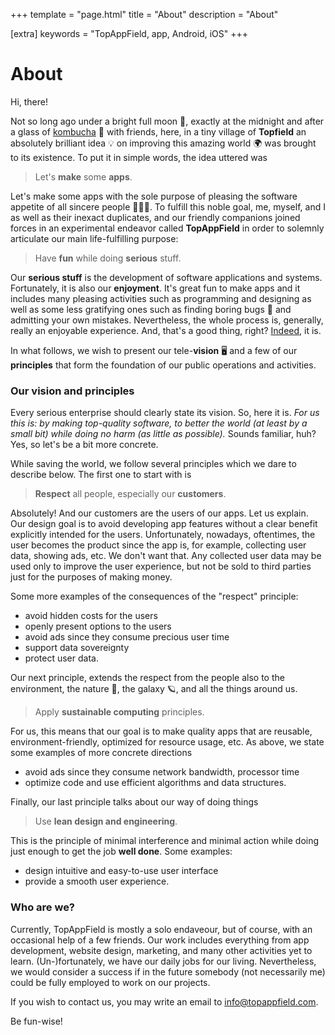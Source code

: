 +++
template = "page.html"
title = "About"
description = "About"

[extra]
keywords = "TopAppField, app, Android, iOS"
+++


# About

Hi, there!

Not so long ago under a bright full moon 🌝, exactly at the midnight and after a glass of [kombucha](https://en.wikipedia.org/wiki/Kombucha) 🍺 with friends, here, in a tiny village of **Topfield** an absolutely brilliant idea 💡 on improving this amazing world 🌍 was brought to its existence.
To put it in simple words, the idea uttered was

> Let's **make** some **apps**.

Let's make some apps with the sole purpose of pleasing the software appetite of all sincere people 👨‍👧‍👦.
To fulfill this noble goal, me, myself, and I as well as their inexact duplicates, and our friendly companions joined forces in an experimental endeavor called **TopAppField** in order to solemnly articulate our main life-fulfilling purpose:

> Have **fun** while doing **serious** stuff.

Our **serious stuff** is the development of software applications and systems.
Fortunately, it is also our **enjoyment**.
It's great fun to make apps and it includes many pleasing activities such as programming and designing as well as some less gratifying ones such as finding boring bugs 🐞 and admitting your own mistakes.
Nevertheless, the whole process is, generally, really an enjoyable experience.
And, that's a good thing, right? [Indeed](https://memegenerator.net/instance/31774265/tealc-indeed), it is.

In what follows, we wish to present our tele-**vision** 🖥 and a few of our **principles** that form the foundation of our public operations and activities.


### Our vision and principles

Every serious enterprise should clearly state its vision. So, here it is.
*For us this is: by making top-quality software, to better the world (at least by a small bit) while doing no harm (as little as possible).*
Sounds familiar, huh? Yes, so let's be a bit more concrete.

While saving the world, we follow several principles which we dare to describe below. The first one to start with is

> **Respect** all people, especially our **customers**.

Absolutely! And our customers are the users of our apps.
Let us explain. Our design goal is to avoid developing app features without a clear benefit explicitly intended for the users.
Unfortunately, nowadays, oftentimes, the user becomes the product since the app is, for example, collecting user data, showing ads, etc.
We don't want that.
Any collected user data may be used only to improve the user experience, but not be sold to third parties just for the purposes of making money.

Some more examples of the consequences of the "respect" principle:
* avoid hidden costs for the users
* openly present options to the users
* avoid ads since they consume precious user time
* support data sovereignty
* protect user data.

Our next principle, extends the respect from the people also to the environment, the nature 🌿, the galaxy 🪐, and all the things around us.

> Apply **sustainable computing** principles.

For us, this means that our goal is to make quality apps that are reusable, environment-friendly, optimized for resource usage, etc.
As above, we state some examples of more concrete directions
* avoid ads since they consume network bandwidth, processor time
* optimize code and use efficient algorithms and data structures.


Finally, our last principle talks about our way of doing things
> Use **lean design and engineering**.

This is the principle of minimal interference and minimal action while doing just enough to get the job **well done**.
Some examples:
* design intuitive and easy-to-use user interface
* provide a smooth user experience.


### Who are we?

Currently, TopAppField is mostly a solo endaveour, but of course, with an occasional help of a few friends.
Our work includes everything from app development, website design, marketing, and many other activities yet to learn.
(Un-)fortunately, we have our daily jobs for our living.
Nevertheless, we would consider a success if in the future somebody (not necessarily me) could be fully employed to work on our projects.

If you wish to contact us, you may write an email to [info@topappfield.com](mailto:info@topappfield.com?subject=Info).

Be fun-wise!
